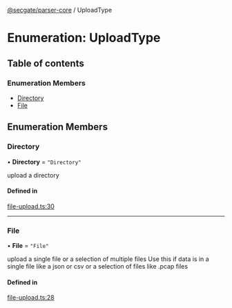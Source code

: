 [@secgate/parser-core](../index.md) / UploadType

# Enumeration: UploadType

## Table of contents

### Enumeration Members

- [Directory](UploadType.md#directory)
- [File](UploadType.md#file)

## Enumeration Members

### Directory

• **Directory** = `"Directory"`

upload a directory

#### Defined in

[file-upload.ts:30](https://github.com/khulnasoft/securitylab/blob/bd5dfc45/parsers/parser-core/src/parser-info/file-upload.ts#L30)

---

### File

• **File** = `"File"`

upload a single file or a selection of multiple files
Use this if data is in a single file like a json or csv or a selection of files like .pcap files

#### Defined in

[file-upload.ts:28](https://github.com/khulnasoft/securitylab/blob/bd5dfc45/parsers/parser-core/src/parser-info/file-upload.ts#L28)
